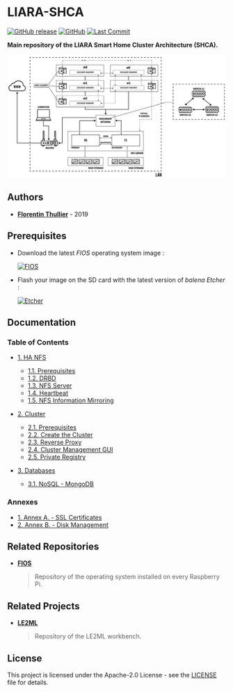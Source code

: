 # LIARA-SHCA

[![GitHub release](https://img.shields.io/github/release/FlorentinTh/LIARA-SHCA.svg?style=flat-square)](https://github.com/FlorentinTh/LIARA-SHCA/releases) [![GitHub](https://img.shields.io/github/license/FlorentinTh/LIARA-SHCA.svg?style=flat-square)](https://github.com/FlorentinTh/LIARA-SHCA/blob/master/LICENSE) [![Last Commit](https://img.shields.io/github/last-commit/FlorentinTh/LIARA-SHCA?style=flat-square)](https://github.com/FlorentinTh/LIARA-SHCA/commits/master)

**Main repository of the LIARA Smart Home Cluster Architecture (SHCA).**

![cluster-network.png](docs/img/architecture.jpg "Cluster Network")

## Authors

* [**Florentin Thullier**](https://github.com/FlorentinTh) - 2019

## Prerequisites

- Download the latest _FlOS_ operating system image :

  [![FlOS](https://img.shields.io/github/release/FlorentinTh/FlOS?style=flat-square)](https://github.com/FlorentinTh/FlOS/releases)

- Flash your image on the SD card with the latest version of _balena Etcher_ :

  [![Etcher](https://img.shields.io/github/release/balena-io/etcher?style=flat-square)](https://github.com/balena-io/etcher/releases)

## Documentation

### Table of Contents

* [1. HA NFS](docs/11-ha-nfs.md)
  * [1.1. Prerequisites](docs/11-ha-nfs.md#1-prerequisites)
  * [1.2. DRBD](docs/11-ha-nfs.md#2-install-and-configure-drbd)
  * [1.3. NFS Server](docs/11-ha-nfs.md#3-install-and-configure-nfs)
  * [1.4. Heartbeat](docs/11-ha-nfs.md#4-install-and-configure-heartbeat)
  * [1.5. NFS Information Mirroring](docs/11-ha-nfs.md#5-configure-nfs-information-mirroring)

* [2. Cluster](docs/00-cluster.md)
  * [2.1. Prerequisites](docs/00-cluster.md#1-prerequisites)
  * [2.2. Create the Cluster](docs/00-cluster.md#1-create-the-cluster)
  * [2.3. Reverse Proxy](docs/00-cluster.md#2-reverse-proxy)
  * [2.4. Cluster Management GUI](docs/00-cluster.md#3-cluster-management-gUI)
  * [2.5. Private Registry](docs/00-cluster.md#4-private-registry)

* [3. Databases](docs/20-databases.md)
  * [3.1. NoSQL - MongoDB](docs/20-databases.md#2-configure-mongodb-replica-set)

### Annexes

* [1. Annex A. - SSL Certificates](docs/80-certificates.md)
* [2. Annex B. - Disk Management](docs/90-disk-management.md)

## Related Repositories

* [**FlOS**](https://github.com/FlorentinTh/FlOS)
  > Repository of the operating system installed on every Raspberry Pi.

## Related Projects

* [**LE2ML**](https://github.com/FlorentinTh/LE2ML)
  > Repository of the LE2ML workbench.

## License

This project is licensed under the Apache-2.0 License - see the [LICENSE](LICENSE) file for details.
